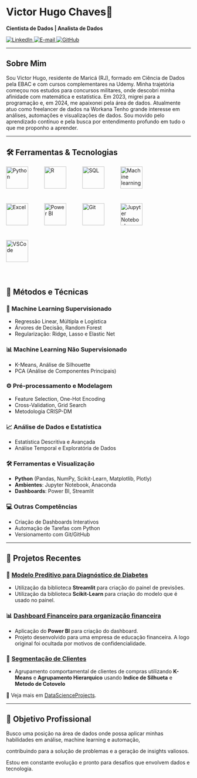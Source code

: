 # Victor Hugo Chaves🌟  
**Cientista de Dados | Analista de Dados**  

<p align="left">
  <a href="https://www.linkedin.com/in/victorhugodata/" target="_blank">
    <img src="https://img.shields.io/badge/LinkedIn-blue?style=flat-square&logo=linkedin&logoColor=white" alt="LinkedIn">
  </a>
    <a href="mailto:victorhugo.chavesrj@gmail.com" target="_blank">
    <img src="https://img.shields.io/badge/Email-red?style=flat-square&logo=gmail&logoColor=white" alt="E-mail">
</a>
  <a href="https://github.com/VictorHugodata?tab=repositories" target="_blank">
    <img src="https://img.shields.io/badge/GitHub-black?style=flat-square&logo=github&logoColor=white" alt="GitHub">
  </a>
</p>

---

## Sobre Mim  
Sou Victor Hugo, residente de Maricá (RJ), 
formado em Ciência de Dados pela EBAC e com cursos complementares na Udemy. 
Minha trajetória começou nos estudos para concursos militares, onde descobri minha afinidade com matemática e estatística. 
Em 2023, migrei para a programação e, em 2024, me apaixonei pela área de dados.
Atualmente atuo como freelancer de dados na Workana
Tenho grande interesse em análises, automações e visualizações de dados. Sou movido pelo aprendizado contínuo e pela busca por entendimento profundo em tudo o que me proponho a aprender.

---

## 🛠️ Ferramentas & Tecnologias  
<p align="left">
  <img src="https://cdn.jsdelivr.net/gh/devicons/devicon/icons/python/python-original.svg" alt="Python" width="60" height="60" style="margin: 0 40px 40px 0;">
  <img src="https://upload.wikimedia.org/wikipedia/commons/1/1b/R_logo.svg" alt="R" width="60" height="60" style="margin: 0 40px 40px 0;">
  <img src="https://vvcestudio.com.br/_next/image?url=%2Fassetsv5%2Fimg%2Fcodigo%2Flogosql.png&w=256&q=75" alt="SQL" width="60" height="60" style="margin: 0 40px 40px 0;">
  <img src="https://encrypted-tbn0.gstatic.com/images?q=tbn:ANd9GcTxx7XWWLMhPG93QXcQnr2UBrkV-Y5cV6dmCQ&s" alt="Machine learning" width="60" height="60" style="margin: 0 40px 40px 0;">
  <img src="https://img.odcdn.com.br/wp-content/uploads/2017/02/20170213174437.jpg" alt="Excel" width="60" height="60" style="margin: 0 40px 40px 0;">
  <img src="https://upload.wikimedia.org/wikipedia/commons/c/cf/New_Power_BI_Logo.svg" alt="Power BI" width="60" height="60" style="margin: 0 40px 40px 0;">
  <img src="https://cdn.jsdelivr.net/gh/devicons/devicon/icons/git/git-original.svg" alt="Git" width="60" height="60" style="margin: 0 40px 40px 0;">
  <img src="https://upload.wikimedia.org/wikipedia/commons/thumb/3/38/Jupyter_logo.svg/256px-Jupyter_logo.svg.png" alt="Jupyter Notebook" width="60" height="60" style="margin: 0 40px 40px 0;">
  <img src="https://camo.githubusercontent.com/f39f203ca1defeb47e3505ef9044d3303c038c60de7e67f6c229992602e59128/68747470733a2f2f63646e2e6a7364656c6976722e6e65742f67682f64657669636f6e732f64657669636f6e2f69636f6e732f7673636f64652f7673636f64652d6f726967696e616c2e737667" alt="VSCode" width="60" height="60" style="margin: 0 40px 40px 0;">
</p>

## 🧠 Métodos e Técnicas

### 🤖 Machine Learning Supervisionado
- Regressão Linear, Múltipla e Logística  
- Árvores de Decisão, Random Forest  
- Regularização: Ridge, Lasso e Elastic Net  

### 📊 Machine Learning Não Supervisionado
- K-Means, Análise de Silhouette  
- PCA (Análise de Componentes Principais)  

### ⚙️ Pré-processamento e Modelagem
- Feature Selection, One-Hot Encoding  
- Cross-Validation, Grid Search  
- Metodologia CRISP-DM  

### 📈 Análise de Dados e Estatística
- Estatística Descritiva e Avançada  
- Análise Temporal e Exploratória de Dados  

### 🛠️ Ferramentas e Visualização
- **Python** (Pandas, NumPy, Scikit-Learn, Matplotlib, Plotly)  
- **Ambientes**: Jupyter Notebook, Anaconda  
- **Dashboards**: Power BI, Streamlit  

### 💻 Outras Competências
- Criação de Dashboards Interativos  
- Automação de Tarefas com Python  
- Versionamento com Git/GitHub  

---

## 📂 Projetos Recentes  

### 🧠 [Modelo Preditivo para Diagnóstico de Diabetes](https://github.com/VictorHugodata/diabete_predict)  
- Utilização da biblioteca **Streamlit** para criação do painel de previsões.
- Utilização da biblioteca **Scikit-Learn** para criação do modelo que é usado no painel.

### 📊 [Dashboard Financeiro para organização financeira](https://github.com/VictorHugodata/powerbi_dashboardfinanceiro)  
- Aplicação do **Power BI** para criação do dashboard.  
- Projeto desenvolvido para uma empresa de educação financeira. A logo original foi ocultada por motivos de confidencialidade.

### 🧩 [Segmentação de Clientes](https://github.com/VictorHugodata/segmentacao_de_clientes)  
- Agrupamento comportamental de clientes de compras utilizando **K-Means** e **Agrupamento Hierarquico** usando **Indice de Silhueta** e **Metodo de Cotovelo**

📂 Veja mais em [DataScienceProjects](https://github.com/VictorHugodata?tab=repositories).

---

## 🎯 Objetivo Profissional  
Busco uma posição na área de dados onde possa aplicar minhas habilidades em análise, machine learning e automação, 

contribuindo para a solução de problemas e a geração de insights valiosos. 

Estou em constante evolução e pronto para desafios que envolvem dados e tecnologia.

